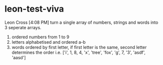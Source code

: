 # leon-test-viva

Leon Cross [4:08 PM]
turn a single array of numbers, strings and words into 3 seperate arrays.

1. ordered numbers from 1 to 9
2. letters alphabetised and ordered a-b
3. words ordered by first letter, if first letter is the same, second letter determines the order
i.e.
['i', 1, 8, 4, 'x', 'tree', 'fox', 'g', 7, '3', 'asdf', 'aasd']
